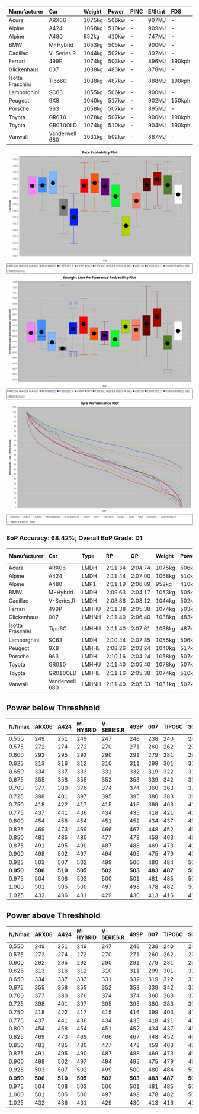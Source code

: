 | Manufacturer     | Car            | Weight | Power | PINC    | E/Stint | FDS     |
|:-|:-|:-|:-|:-|:-|:-|
| Acura            | ARX06          | 1075kg | 506kw |    -    | 907MJ   |    -    |
| Alpine           | A424           | 1068kg | 510kw |    -    | 909MJ   |    -    |
| Alpine           | A480           | 952kg  | 410kw |    -    | 747MJ   |    -    |
| BMW              | M-Hybrid       | 1053kg | 505kw |    -    | 900MJ   |    -    |
| Cadillac         | V-Series.R     | 1044kg | 502kw |    -    | 892MJ   |    -    |
| Ferrari          | 499P           | 1074kg | 503kw |    -    | 896MJ   | 190kph  |
| Glickenhaus      | 007            | 1038kg | 483kw |    -    | 878MJ   |    -    |
| Isotta Fraschini | Tipo6C         | 1038kg | 487kw |    -    | 888MJ   | 190kph  |
| Lamborghini      | SC63           | 1055kg | 506kw |    -    | 900MJ   |    -    |
| Peugeot          | 9X8            | 1040kg | 517kw |    -    | 902MJ   | 150kph  |
| Porsche          | 963            | 1058kg | 507kw |    -    | 895MJ   |    -    |
| Toyota           | GR010          | 1078kg | 507kw |    -    | 900MJ   | 190kph  |
| Toyota           | GR010OLD       | 1074kg | 510kw |    -    | 904MJ   | 190kph  |
| Vanwall          | Vanderwell 680 | 1031kg | 502kw |    -    | 887MJ   |    -    |

![PACECHART](./IMG/ACOMETHOD.png)
![STRAIGHTLINEPERFORMANCECHART](./IMG/ACOMETHOD_sp.png)
![TYREPERFORMANCECHART](./IMG/ACOMETHOD_tw.png)

### BoP Accuracy: 68.42%; Overall BoP Grade: D1
| Manufacturer     | Car            | Type  | RP      | QP      | Weight | Power¹ | Threshhold | PINC    | Power² | E/Stint | AVG Vmax  | FDS     | RDLC | L/Stint | BOP-Grade | Model Accuracy | Model Points | Match%  |
|:-|:-|:-|:-|:-|:-|:-|:-|:-|:-|:-|:-|:-|:-|:-|:-|:-|:-|:-|
| Acura            | ARX06          | LMDH  | 2:11.34 | 2:04.74 | 1075kg | 506kw  | 210.0kph   |    -    | 506kw  |  907MJ  | 298.09kph |    -    | 0.99 | 25      | +C2       | 100.00%        | 995          | 71.22%  |
| Alpine           | A424           | LMDH  | 2:11.44 | 2:07.00 | 1068kg | 510kw  | 210.0kph   |    -    | 510kw  |  909MJ  | 299.13kph |    -    | 1.00 | 25      | +Ω1       | 100.00%        | 642          | 49.13%  |
| Alpine           | A480           | LMP1  | 2:11.19 | 2:06.89 |  952kg | 410kw  | 210.0kph   |    -    | 410kw  |  747MJ  | 292.36kph |    -    | 0.97 | 23      | ~A1       | 60.26%         | 849          | 100.00% |
| BMW              | M-Hybrid       | LMDH  | 2:09.63 | 2:04.17 | 1053kg | 505kw  | 210.0kph   |    -    | 505kw  |  900MJ  | 295.62kph |    -    | 1.02 | 25      | -E1       | 100.00%        | 1714         | 58.22%  |
| Cadillac         | V-Series.R     | LMDH  | 2:08.88 | 2:03.12 | 1044kg | 502kw  | 210.0kph   |    -    | 502kw  |  892MJ  | 299.90kph |    -    | 1.02 | 25      | -Ω1       | 98.95%         | 2271         | 33.03%  |
| Ferrari          | 499P           | LMHHU | 2:11.38 | 2:05.38 | 1074kg | 503kw  | 210.0kph   |    -    | 503kw  |  896MJ  | 300.36kph | 190kph  | 1.02 | 25      | +B2       | 99.93%         | 2718         | 82.83%  |
| Glickenhaus      | 007            | LMHNH | 2:11.40 | 2:06.40 | 1038kg | 483kw  | 210.0kph   |    -    | 483kw  |  878MJ  | 297.30kph |    -    | 0.95 | 25      | +B2       | 96.34%         | 1634         | 83.86%  |
| Isotta Fraschini | Tipo6C         | LMHHU | 2:11.40 | 2:07.61 | 1038kg | 487kw  | 210.0kph   |    -    | 487kw  |  888MJ  | 297.12kph | 190kph  | 1.07 | 25      | +Ω1       | 92.36%         | 133          | 47.25%  |
| Lamborghini      | SC63           | LMDH  | 2:10.44 | 2:07.85 | 1055kg | 506kw  | 210.0kph   |    -    | 506kw  |  900MJ  | 297.26kph |    -    | 1.04 | 25      | -A2       | 96.54%         | 418          | 94.17%  |
| Peugeot          | 9X8            | LMHHE | 2:08.26 | 2:03.24 | 1040kg | 517kw  | 210.0kph   |    -    | 517kw  |  902MJ  | 302.12kph | 150kph  | 1.03 | 25      | -Ω1       | 88.68%         | 2617         | 9.77%   |
| Porsche          | 963            | LMDH  | 2:10.16 | 2:04.24 | 1058kg | 507kw  | 210.0kph   |    -    | 507kw  |  895MJ  | 300.00kph |    -    | 1.01 | 25      | -B2       | 99.98%         | 6168         | 81.14%  |
| Toyota           | GR010          | LMHHU | 2:11.40 | 2:05.40 | 1078kg | 507kw  | 210.0kph   |    -    | 507kw  |  900MJ  | 300.68kph | 190kph  | 1.01 | 25      | +B2       | 98.53%         | 3557         | 80.47%  |
| Toyota           | GR010OLD       | LMHHE | 2:11.16 | 2:05.38 | 1074kg | 510kw  | 210.0kph   |    -    | 510kw  |  904MJ  | 303.18kph | 190kph  | 1.01 | 25      | +A2       | 92.01%         | 1427         | 93.78%  |
| Vanwall          | Vanderwell 680 | LMHNH | 2:11.40 | 2:05.33 | 1031kg | 502kw  | 210.0kph   |    -    | 502kw  |  887MJ  | 296.03kph |    -    | 1.00 | 25      | +C2       | 94.62%         | 633          | 73.04%  |

## Power below Threshhold
| N/Nmax    | ARX06   | A424    | M-HYBRID | V-SERIES.R | 499P    | 007     | TIPO6C  | SC63    | 9X8     | 963     | GR010   | GR010OLD | VANDERWELL 680 | ​     | RPM      | A480    |
|:-|:-|:-|:-|:-|:-|:-|:-|:-|:-|:-|:-|:-|:-|:-|:-|:-|
|  0.550    |  249    |  251    |  249     |  247       |  248    |  238    |  240    |  249    |  255    |  250    |  250    |  251     |  247           |  ​    |   --     |   -     |
|  0.575    |  272    |  274    |  272     |  270       |  271    |  260    |  262    |  272    |  278    |  273    |  273    |  274     |  270           |  ​    |   --     |   -     |
|  0.600    |  292    |  295    |  292     |  290       |  291    |  279    |  281    |  292    |  298    |  293    |  293    |  295     |  290           |  ​    |   --     |   -     |
|  0.625    |  313    |  316    |  312     |  310       |  311    |  299    |  301    |  313    |  320    |  314    |  314    |  316     |  310           |  ​    |   --     |   -     |
|  0.650    |  334    |  337    |  333     |  331       |  332    |  319    |  322    |  334    |  341    |  335    |  335    |  337     |  331           |  ​    |   --     |   -     |
|  0.675    |  355    |  358    |  355     |  352       |  353    |  339    |  342    |  355    |  363    |  356    |  356    |  358     |  352           |  ​    |   --     |   -     |
|  0.700    |  377    |  380    |  376     |  374       |  374    |  360    |  363    |  377    |  385    |  377    |  377    |  380     |  374           |  ​    |   --     |   -     |
|  0.725    |  398    |  401    |  397     |  395       |  395    |  380    |  383    |  398    |  407    |  399    |  399    |  401     |  395           |  ​    |   --     |   -     |
|  0.750    |  418    |  422    |  417     |  415       |  416    |  399    |  403    |  418    |  427    |  419    |  419    |  422     |  415           |  ​    |   --     |   -     |
|  0.775    |  437    |  441    |  436     |  434       |  435    |  418    |  421    |  437    |  446    |  438    |  438    |  441     |  434           |  ​    |  5000    |  241    |
|  0.800    |  454    |  458    |  454     |  451       |  452    |  434    |  437    |  454    |  464    |  455    |  455    |  458     |  451           |  ​    |  5500    |  284    |
|  0.825    |  469    |  473    |  469     |  466       |  467    |  448    |  452    |  469    |  479    |  470    |  470    |  473     |  466           |  ​    |  6000    |  318    |
|  0.850    |  481    |  485    |  480     |  477       |  478    |  459    |  463    |  481    |  491    |  482    |  482    |  485     |  477           |  ​    |  6500    |  359    |
|  0.875    |  491    |  495    |  490     |  487       |  488    |  469    |  473    |  491    |  502    |  492    |  492    |  495     |  487           |  ​    |  7000    |  401    |
|  0.900    |  498    |  502    |  497     |  494       |  495    |  475    |  479    |  498    |  509    |  499    |  499    |  502     |  494           |  ​    |  7500    |  411    |
|  0.925    |  503    |  507    |  502     |  499       |  500    |  480    |  484    |  503    |  514    |  504    |  504    |  507     |  499           |  ​    |  8000    |  407    |
| **0.950** | **506** | **510** | **505**  | **502**    | **503** | **483** | **487** | **506** | **517** | **507** | **507** | **510**  | **502**        | **​** | **8500** | **410** |
|  0.975    |  504    |  508    |  503     |  500       |  501    |  481    |  485    |  504    |  515    |  505    |  505    |  508     |  500           |  ​    |  9000    |  205    |
|  1.000    |  501    |  505    |  500     |  497       |  498    |  478    |  482    |  501    |  511    |  502    |  502    |  505     |  497           |  ​    |   --     |   -     |
|  1.025    |  432    |  436    |  431     |  429       |  430    |  413    |  416    |  432    |  441    |  433    |  433    |  436     |  429           |  ​    |   --     |   -     |

## Power above Threshhold
| N/Nmax    | ARX06   | A424    | M-HYBRID | V-SERIES.R | 499P    | 007     | TIPO6C  | SC63    | 9X8     | 963     | GR010   | GR010OLD | VANDERWELL 680 | ​     | RPM      | A480    |
|:-|:-|:-|:-|:-|:-|:-|:-|:-|:-|:-|:-|:-|:-|:-|:-|:-|
|  0.550    |  249    |  251    |  249     |  247       |  248    |  238    |  240    |  249    |  255    |  250    |  250    |  251     |  247           |  ​    |   --     |   -     |
|  0.575    |  272    |  274    |  272     |  270       |  271    |  260    |  262    |  272    |  278    |  273    |  273    |  274     |  270           |  ​    |   --     |   -     |
|  0.600    |  292    |  295    |  292     |  290       |  291    |  279    |  281    |  292    |  298    |  293    |  293    |  295     |  290           |  ​    |   --     |   -     |
|  0.625    |  313    |  316    |  312     |  310       |  311    |  299    |  301    |  313    |  320    |  314    |  314    |  316     |  310           |  ​    |   --     |   -     |
|  0.650    |  334    |  337    |  333     |  331       |  332    |  319    |  322    |  334    |  341    |  335    |  335    |  337     |  331           |  ​    |   --     |   -     |
|  0.675    |  355    |  358    |  355     |  352       |  353    |  339    |  342    |  355    |  363    |  356    |  356    |  358     |  352           |  ​    |   --     |   -     |
|  0.700    |  377    |  380    |  376     |  374       |  374    |  360    |  363    |  377    |  385    |  377    |  377    |  380     |  374           |  ​    |   --     |   -     |
|  0.725    |  398    |  401    |  397     |  395       |  395    |  380    |  383    |  398    |  407    |  399    |  399    |  401     |  395           |  ​    |   --     |   -     |
|  0.750    |  418    |  422    |  417     |  415       |  416    |  399    |  403    |  418    |  427    |  419    |  419    |  422     |  415           |  ​    |   --     |   -     |
|  0.775    |  437    |  441    |  436     |  434       |  435    |  418    |  421    |  437    |  446    |  438    |  438    |  441     |  434           |  ​    |  5000    |  241    |
|  0.800    |  454    |  458    |  454     |  451       |  452    |  434    |  437    |  454    |  464    |  455    |  455    |  458     |  451           |  ​    |  5500    |  284    |
|  0.825    |  469    |  473    |  469     |  466       |  467    |  448    |  452    |  469    |  479    |  470    |  470    |  473     |  466           |  ​    |  6000    |  318    |
|  0.850    |  481    |  485    |  480     |  477       |  478    |  459    |  463    |  481    |  491    |  482    |  482    |  485     |  477           |  ​    |  6500    |  359    |
|  0.875    |  491    |  495    |  490     |  487       |  488    |  469    |  473    |  491    |  502    |  492    |  492    |  495     |  487           |  ​    |  7000    |  401    |
|  0.900    |  498    |  502    |  497     |  494       |  495    |  475    |  479    |  498    |  509    |  499    |  499    |  502     |  494           |  ​    |  7500    |  411    |
|  0.925    |  503    |  507    |  502     |  499       |  500    |  480    |  484    |  503    |  514    |  504    |  504    |  507     |  499           |  ​    |  8000    |  407    |
| **0.950** | **506** | **510** | **505**  | **502**    | **503** | **483** | **487** | **506** | **517** | **507** | **507** | **510**  | **502**        | **​** | **8500** | **410** |
|  0.975    |  504    |  508    |  503     |  500       |  501    |  481    |  485    |  504    |  515    |  505    |  505    |  508     |  500           |  ​    |  9000    |  205    |
|  1.000    |  501    |  505    |  500     |  497       |  498    |  478    |  482    |  501    |  511    |  502    |  502    |  505     |  497           |  ​    |   --     |   -     |
|  1.025    |  432    |  436    |  431     |  429       |  430    |  413    |  416    |  432    |  441    |  433    |  433    |  436     |  429           |  ​    |   --     |   -     |
